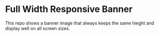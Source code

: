 # Full Width Responsive Banner

This repo shows a banner image that always keeps the same hieght and display well on all screen sizes.